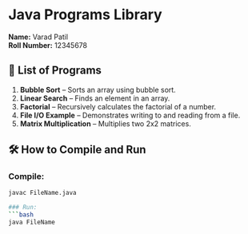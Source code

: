 # Java Programs Library

**Name:** Varad Patil  
**Roll Number:** 12345678

## 📘 List of Programs

1. **Bubble Sort** – Sorts an array using bubble sort.
2. **Linear Search** – Finds an element in an array.
3. **Factorial** – Recursively calculates the factorial of a number.
4. **File I/O Example** – Demonstrates writing to and reading from a file.
5. **Matrix Multiplication** – Multiplies two 2x2 matrices.

## 🛠️ How to Compile and Run

### Compile:
```bash
javac FileName.java

### Run:
```bash
java FileName
